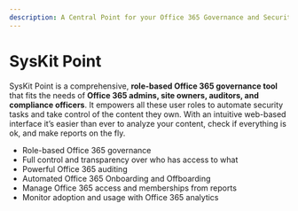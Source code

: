 ```yaml
---
description: A Central Point for your Office 365 Governance and Security
---
```


# SysKit Point

SysKit Point is a comprehensive, **role-based Office 365 governance tool** that fits the needs of **Office 365 admins, site owners, auditors, and compliance officers**. It empowers all these user roles to automate security tasks and take control of the content they own. With an intuitive web-based interface it’s easier than ever to analyze your content, check if everything is ok, and make reports on the fly.

* Role-based Office 365 governance
* Full control and transparency over who has access to what
* Powerful Office 365 auditing 
* Automated Office 365 Onboarding and Offboarding
* Manage Office 365 access and memberships from reports
* Monitor adoption and usage with Office 365 analytics 

